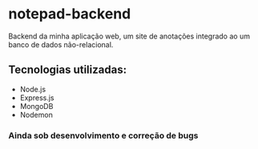 # notepad-backend
Backend da minha aplicação web, um site de anotações integrado ao um banco de dados não-relacional. 

## Tecnologias utilizadas:
- Node.js
- Express.js
- MongoDB
- Nodemon

### Ainda sob desenvolvimento e correção de bugs
